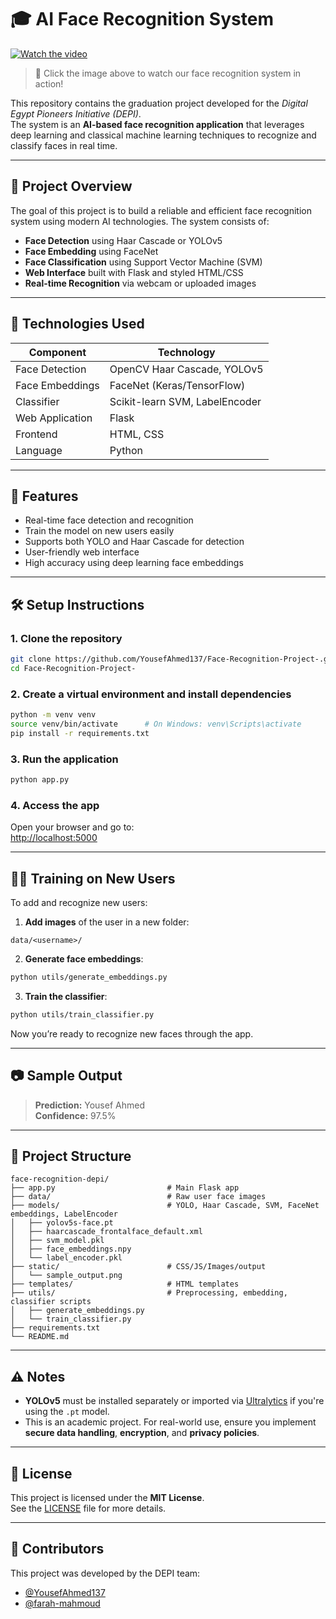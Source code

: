 # 🎓 AI Face Recognition System

[![Watch the video](https://img.youtube.com/vi/mFkWZtsga0Q/0.jpg)](https://www.youtube.com/watch?v=mFkWZtsga0Q)

> 🎥 Click the image above to watch our face recognition system in action!

This repository contains the graduation project developed for the *Digital Egypt Pioneers Initiative (DEPI)*.  
The system is an **AI-based face recognition application** that leverages deep learning and classical machine learning techniques to recognize and classify faces in real time.

---

## 📌 Project Overview

The goal of this project is to build a reliable and efficient face recognition system using modern AI technologies. The system consists of:

- **Face Detection** using Haar Cascade or YOLOv5  
- **Face Embedding** using FaceNet  
- **Face Classification** using Support Vector Machine (SVM)  
- **Web Interface** built with Flask and styled HTML/CSS  
- **Real-time Recognition** via webcam or uploaded images  

---

## 🧠 Technologies Used

| Component        | Technology                         |
|------------------|------------------------------------|
| Face Detection   | OpenCV Haar Cascade, YOLOv5        |
| Face Embeddings  | FaceNet (Keras/TensorFlow)         |
| Classifier       | Scikit-learn SVM, LabelEncoder     |
| Web Application  | Flask                              |
| Frontend         | HTML, CSS                          |
| Language         | Python                             |

---

## 🚀 Features

- Real-time face detection and recognition
- Train the model on new users easily
- Supports both YOLO and Haar Cascade for detection
- User-friendly web interface
- High accuracy using deep learning face embeddings

---

## 🛠 Setup Instructions

### 1. Clone the repository

```bash
git clone https://github.com/YousefAhmed137/Face-Recognition-Project-.git
cd Face-Recognition-Project-
```

### 2. Create a virtual environment and install dependencies

```bash
python -m venv venv
source venv/bin/activate      # On Windows: venv\Scripts\activate
pip install -r requirements.txt
```

### 3. Run the application

```bash
python app.py
```

### 4. Access the app

Open your browser and go to:  
[http://localhost:5000](http://localhost:5000)

---

## 🧑‍💻 Training on New Users

To add and recognize new users:

1. **Add images** of the user in a new folder:

```
data/<username>/
```

2. **Generate face embeddings**:

```bash
python utils/generate_embeddings.py
```

3. **Train the classifier**:

```bash
python utils/train_classifier.py
```

Now you’re ready to recognize new faces through the app.

---

## 📷 Sample Output

> **Prediction:** Yousef Ahmed  
> **Confidence:** 97.5%

---

## 📂 Project Structure

```
face-recognition-depi/
├── app.py                         # Main Flask app
├── data/                          # Raw user face images
├── models/                        # YOLO, Haar Cascade, SVM, FaceNet embeddings, LabelEncoder
│   ├── yolov5s-face.pt
│   ├── haarcascade_frontalface_default.xml
│   ├── svm_model.pkl
│   ├── face_embeddings.npy
│   └── label_encoder.pkl
├── static/                        # CSS/JS/Images/output
│   └── sample_output.png
├── templates/                     # HTML templates
├── utils/                         # Preprocessing, embedding, classifier scripts
│   ├── generate_embeddings.py
│   └── train_classifier.py
├── requirements.txt
└── README.md
```

---

## ⚠️ Notes

- **YOLOv5** must be installed separately or imported via [Ultralytics](https://github.com/ultralytics/yolov5) if you're using the `.pt` model.
- This is an academic project. For real-world use, ensure you implement **secure data handling**, **encryption**, and **privacy policies**.

---

## 📝 License

This project is licensed under the **MIT License**.  
See the [LICENSE](LICENSE) file for more details.

---

## 🙌 Contributors

This project was developed by the DEPI team:

- [@YousefAhmed137](https://github.com/YousefAhmed137)  
- [@farah-mahmoud](https://github.com/farah-mahmoud)
